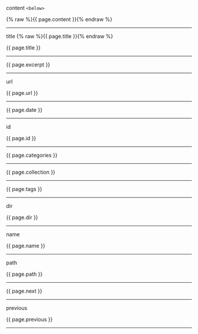 

content `<below>`

{% raw %}{{ page.content }}{% endraw %}

---

title {% raw %}{{ page.title }}{% endraw %}

{{ page.title }}

---

{{ page.excerpt }}

---

url

{{ page.url }}

---

{{ page.date }}

---

id

{{ page.id }}

---

{{ page.categories }}

---

{{ page.collection }}

---

{{ page.tags }}

---

dir

{{ page.dir }}

---

name

{{ page.name }}

---

path

{{ page.path }}

---

{{ page.next }}

---

previous

{{ page.previous }}

---